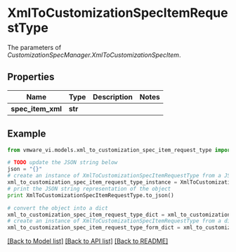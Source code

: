# XmlToCustomizationSpecItemRequestType

The parameters of *CustomizationSpecManager.XmlToCustomizationSpecItem*. 

## Properties
Name | Type | Description | Notes
------------ | ------------- | ------------- | -------------
**spec_item_xml** | **str** |  | 

## Example

```python
from vmware_vi.models.xml_to_customization_spec_item_request_type import XmlToCustomizationSpecItemRequestType

# TODO update the JSON string below
json = "{}"
# create an instance of XmlToCustomizationSpecItemRequestType from a JSON string
xml_to_customization_spec_item_request_type_instance = XmlToCustomizationSpecItemRequestType.from_json(json)
# print the JSON string representation of the object
print XmlToCustomizationSpecItemRequestType.to_json()

# convert the object into a dict
xml_to_customization_spec_item_request_type_dict = xml_to_customization_spec_item_request_type_instance.to_dict()
# create an instance of XmlToCustomizationSpecItemRequestType from a dict
xml_to_customization_spec_item_request_type_form_dict = xml_to_customization_spec_item_request_type.from_dict(xml_to_customization_spec_item_request_type_dict)
```
[[Back to Model list]](../README.md#documentation-for-models) [[Back to API list]](../README.md#documentation-for-api-endpoints) [[Back to README]](../README.md)


